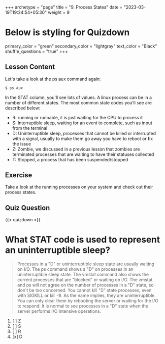 +++
archetype = "page"
title = "9. Process States"
date = "2023-03-19T19:24:54+05:30"
weight = 9
# Below is styling for Quizdown
primary_color = "green"
secondary_color = "lightgray"
text_color = "Black"
shuffle_questions = "true"
+++

## Lesson Content

Let's take a look at the ps aux command again:

```bash
$ ps aux
```

In the STAT column, you'll see lots of values. A linux process can be in a number of different states. The most common state codes you'll see are described below:

- R: running or runnable, it is just waiting for the CPU to process it
- S: Interruptible sleep, waiting for an event to complete, such as input from the terminal
- D: Uninterruptible sleep, processes that cannot be killed or interrupted with a signal, usually to make them go away you have to reboot or fix the issue
- Z: Zombie, we discussed in a previous lesson that zombies are terminated processes that are waiting to have their statuses collected
- T: Stopped, a process that has been suspended/stopped

## Exercise

Take a look at the running processes on your system and check out their process states.

## Quiz Question

{{< quizdown >}}

# What STAT code is used to represent an uninterruptible sleep? 

> Processes in a "D" or uninterruptible sleep state are usually waiting on I/O. The ps command shows a "D" on processes in an uninterruptible sleep state. The vmstat command also shows the current processes that are "blocked" or waiting on I/O. The vmstat and ps will not agree on the number of processes in a "D" state, so don't be too concerned. You cannot kill "D" state processes, even with SIGKILL or kill -9. As the name implies, they are uninterruptible. You can only clear them by rebooting the server or waiting for the I/O to respond. It is normal to see processes in a "D" state when the server performs I/O intensive operations.

1. [ ] Z
2. [ ] S
3. [ ] R
4. [x] D